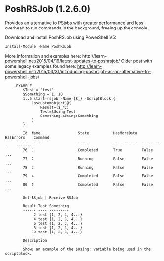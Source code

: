 PoshRSJob (1.2.6.0)
===================

Provides an alternative to PSjobs with greater performance and less overhead to run commands in the background, freeing up the console.

Download and install PoshRSJob using PowerShell V5:
```PowerShell
Install-Module -Name PoshRSJob
```

More information and examples here: http://learn-powershell.net/2015/04/19/latest-updates-to-poshrsjob/
Older post with some legacy examples found here: http://learn-powershell.net/2015/03/31/introducing-poshrsjob-as-an-alternative-to-powershell-jobs/

        .EXAMPLE
            $Test = 'test'
            $Something = 1..10
            1..5|start-rsjob -Name {$_} -ScriptBlock {
                [pscustomobject]@{
                    Result=($_*2)
                    Test=$Using:Test
                    Something=$Using:Something
                }
            }            

            Id  Name                 State           HasMoreData  HasErrors    Command
            --  ----                 -----           -----------  ---------    -------
            76  1                    Completed       True         False        ...
            77  2                    Running         False        False        ...
            78  3                    Running         False        False        ...
            79  4                    Completed       False        False        ...
            80  5                    Completed       False        False        ...
            
            Get-RSjob | Receive-RSJob

            Result Test Something
            ------ ---- ---------
                 2 test {1, 2, 3, 4...}
                 4 test {1, 2, 3, 4...}
                 6 test {1, 2, 3, 4...}
                 8 test {1, 2, 3, 4...}
                10 test {1, 2, 3, 4...}
            
            Description
            -----------
            Shows an example of the $Using: variable being used in the scriptblock.
